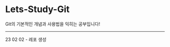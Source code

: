 # Lets-Study-Git

Git의 기본적인 개념과 사용법을 익히는 공부입니다!

-------------------------------------------------
23 02 02 - 레포 생성
